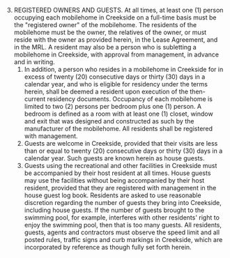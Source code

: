 3. REGISTERED OWNERS AND GUESTS.  At all times, at least one (1) person occupying each mobilehome in Creekside on a full-time basis must be the "registered owner" of the mobilehome. The residents of the mobilehome must be the owner, the relatives of the owner, or must reside with the owner as provided herein, in the Lease Agreement, and in the MRL. A resident may also be a person who is subletting a mobilehome in Creekside, with approval from management, in advance and in writing.
   1. In addition, a person who resides in a mobilehome in Creekside for in excess of twenty (20) consecutive days or thirty (30) days in a calendar year, and who is eligible for residency under the terms herein, shall be deemed a resident upon execution of the then-current residency documents. Occupancy of each mobilehome is limited to two (2) persons per bedroom plus one (1) person. A bedroom is defined as a room with at least one (1) closet, window and exit that was designed and constructed as such by the manufacturer of the mobilehome. All residents shall be registered with management.
   2. Guests are welcome in Creekside, provided that their visits are less than or equal to twenty
(20) consecutive days or thirty (30) days in a calendar year. Such guests are known herein as house guests.
   3. Guests using the recreational and other facilities in Creekside must be accompanied by their host resident at all times. House guests may use the facilities without being accompanied by their host resident, provided that they are registered with management in the house guest log book. Residents are asked to use reasonable discretion regarding the number of guests they bring into Creekside, including house guests. If the number of guests brought to the swimming pool, for example, interferes with other residents' right to enjoy the swimming pool, then that is too many guests. All residents, guests, agents and contractors must observe the speed limit and all posted rules, traffic signs and curb markings in Creekside, which are incorporated by reference as though fully set forth herein.
